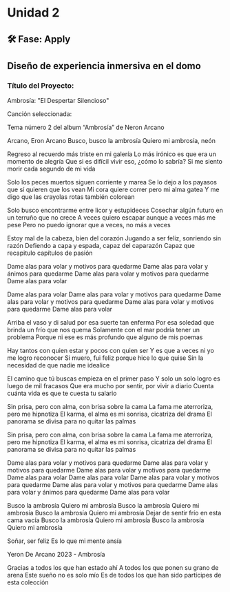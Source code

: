 # Unidad 2


## 🛠 Fase: Apply


## Diseño de experiencia inmersiva en el domo

### Título del Proyecto: 

Ambrosía: "El Despertar Silencioso"

Canción seleccionada: 

Tema número 2 del album “Ambrosía” de Neron Arcano 

Arcano, Eron Arcano 
Busco, busco la ambrosía 
Quiero mi ambrosía, neón 

Regreso al recuerdo más triste en mi galería 
Lo más irónico es que era un momento de alegría 
Que si es difícil vivir eso, ¿cómo lo sabría? 
Si me siento morir cada segundo de mi vida 

Solo los peces muertos siguen corriente y marea 
Se lo dejo a los payasos que sí quieren que los vean 
Mi cora quiere correr pero mi alma gatea 
Y me digo que las crayolas rotas también colorean 

Solo busco encontrarme entre licor y estupideces 
Cosechar algún futuro en un terruño que no crece 
A veces quiero escapar aunque a veces más me pese 
Pero no puedo ignorar que a veces, no más a veces 

Estoy mal de la cabeza, bien del corazón 
Jugando a ser feliz, sonriendo sin razón 
Defiendo a capa y espada, capaz del caparazón 
Capaz que recapitulo capítulos de pasión 

Dame alas para volar y motivos para quedarme 
Dame alas para volar y ánimos para quedarme 
Dame alas para volar y motivos para quedarme 
Dame alas para volar 

Dame alas para volar 
Dame alas para volar y motivos para quedarme 
Dame alas para volar y motivos para quedarme 
Dame alas para volar y motivos para quedarme 
Dame alas para volar 

Arriba el vaso y di salud por esa suerte tan enferma 
Por esa soledad que brinda un frío que nos quema 
Solamente con el mar podría tener un problema 
Porque ni ese es más profundo que alguno de mis poemas 

Hay tantos con quien estar y pocos con quien ser 
Y es que a veces ni yo me logro reconocer 
Si muero, fui feliz porque hice lo que quise 
Sin la necesidad de que nadie me idealice 

El camino que tú buscas empieza en el primer paso 
Y solo un solo logro es luego de mil fracasos 
Que era mucho por sentir, por vivir a diario 
Cuenta cuánta vida es que te cuesta tu salario 

Sin prisa, pero con alma, con brisa sobre la cama 
La fama me aterroriza, pero me hipnotiza 
El karma, el alma es mi sonrisa, cicatriza del drama 
El panorama se divisa para no quitar las palmas 

Sin prisa, pero con alma, con brisa sobre la cama 
La fama me aterroriza, pero me hipnotiza 
El karma, el alma es mi sonrisa, cicatriza del drama 
El panorama se divisa para no quitar las palmas 

Dame alas para volar y motivos para quedarme 
Dame alas para volar y motivos para quedarme 
Dame alas para volar y motivos para quedarme 
Dame alas para volar 
Dame alas para volar 
Dame alas para volar y motivos para quedarme 
Dame alas para volar y motivos para quedarme 
Dame alas para volar y ánimos para quedarme 
Dame alas para volar 

Busco la ambrosía 
Quiero mi ambrosía 
Busco la ambrosía 
Quiero mi ambrosía 
Busco la ambrosía 
Quiero mi ambrosía 
Dejar de sentir frío en esta cama vacía 
Busco la ambrosía 
Quiero mi ambrosía 
Busco la ambrosía 
Quiero mi ambrosía 

Soñar, ser feliz 
Es lo que mi mente ansía 

Yeron 
De Arcano 
2023 - Ambrosía 

Gracias a todos los que han estado ahí 
A todos los que ponen su grano de arena 
Este sueño no es solo mío 
Es de todos los que han sido partícipes de esta colección 

